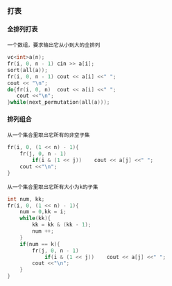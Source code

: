### 打表

#### 全排列打表

`一个数组，要求输出它从小到大的全排列`

```c++
vc<int>a(n);
fr(i, 0, n - 1)	cin >> a[i];
sort(all(a));
fr(i, 0, n - 1)	cout << a[i] <<" ";
cout << "\n";
do{fr(i, 0, n)	cout << a[i] <<" ";
   cout <<"\n";
}while(next_permutation(all(a)));
```

####  排列组合

`从一个集合里取出它所有的非空子集`

```c++
fr(i, 0, (1 << n) - 1){
    fr(j, 0, n - 1)
        if(i & (1 << j))	cout << a[j] <<" ";
    cout <<"\n";
}
```

`从一个集合里取出它所有大小为k的子集`

```c++
int num, kk;
fr(i, 0, (1 << n) - 1){
    num = 0,kk = i;
    while(kk){
        kk = kk & (kk - 1);
        num ++;
    }
    if(num == k){
        fr(j, 0, n - 1)
        	if(i & (1 << j))	cout << a[j] <<" ";
    	cout <<"\n";
    }
}
```

